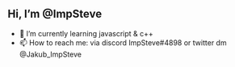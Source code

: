 ## Hi, I’m @ImpSteve
- 🌱 I’m currently learning javascript & c++
- 📫 How to reach me: via discord ImpSteve#4898 or twitter dm @Jakub_ImpSteve
<!--- - 👀 I’m interested in ...--->
<!--- - 💞️ I’m looking to collaborate on ...--->
<!---
ImpSteve/ImpSteve is a ✨ special ✨ repository because its `README.md` (this file) appears on your GitHub profile.
You can click the Preview link to take a look at your changes.
--->
